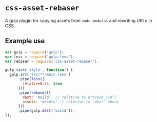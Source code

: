 # `css-asset-rebaser`

A gulp plugin for copying assets from `node_modules` and rewriting URLs in CSS.

## Example use

```js
var gulp = require('gulp');
var less = require('gulp-less');
var rebaser = require('css-asset-rebaser');

gulp.task('style', function() {
  gulp.src('src/**/main.less')
      .pipe(less({
        relativeUrls: true
      }))
      .pipe(rebaser({
        dest: 'build', // relative to process.cwd()
        assets: 'assets' // relative to "dest" above
      }))
      .pipe(gulp.dest('build'));
});
```
